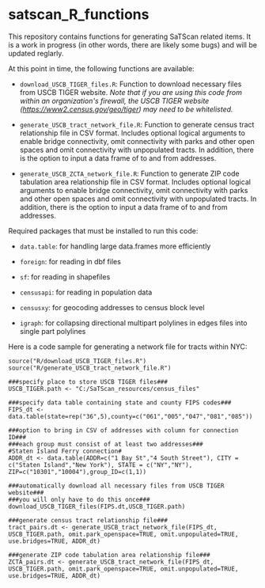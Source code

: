 # satscan_R_functions
This repository contains functions for generating SaTScan related items.  It is a work in progress (in other words, there are likely some bugs) and will be updated reglarly. 

At this point in time, the following functions are available:

* ```download_USCB_TIGER_files.R```: Function to download necessary files from USCB TIGER website. *Note that if you are using this code from within an organization's firewall, the USCB TIGER website (https://www2.census.gov/geo/tiger) may need to be whitelisted.*

* ```generate_USCB_tract_network_file.R```: Function to generate census tract relationship file in CSV format. Includes optional logical arguments to enable bridge connectivity, omit connectivity with parks and other open spaces and omit connectivity with unpopulated tracts. In addition, there is the option to input a data frame of to and from addresses.

* ```generate_USCB_ZCTA_network_file.R```: Function to generate ZIP code tabulation area relationship file in CSV format. Includes optional logical arguments to enable bridge connectivity, omit connectivity with parks and other open spaces and omit connectivity with unpopulated tracts. In addition, there is the option to input a data frame of to and from addresses.


Required packages that must be installed to run this code:

* ```data.table```: for handling large data.frames more efficiently

* ```foreign```: for reading in dbf files

* ```sf```: for reading in shapefiles

* ```censusapi```: for reading in population data

* ```censusxy```: for geocoding addresses to census block level

* ```igraph```: for collapsing directional multipart polylines in edges files into single part polylines

          
          
          
Here is a code sample for generating a network file for tracts within NYC:
```
source("R/download_USCB_TIGER_files.R")
source("R/generate_USCB_tract_network_file.R")

###specify place to store USCB TIGER files###
USCB_TIGER.path <- "C:/SaTScan_resources/census_files"

###specify data table containing state and county FIPS codes###
FIPS_dt <- data.table(state=rep("36",5),county=c("061","005","047","081","085"))

###option to bring in CSV of addresses with column for connection ID###
###each group must consist of at least two addresses###
#Staten Island Ferry connection#
ADDR_dt <- data.table(ADDR=c("1 Bay St","4 South Street"), CITY = c("Staten Island","New York"), STATE = c("NY","NY"), ZIP=c("10301","10004"),group_ID=c(1,1))

###automatically download all necessary files from USCB TIGER website###
###you will only have to do this once###
download_USCB_TIGER_files(FIPS.dt,USCB_TIGER.path)

###generate census tract relationship file###
tract_pairs.dt <- generate_USCB_tract_network_file(FIPS_dt, USCB_TIGER.path, omit.park_openspace=TRUE, omit.unpopulated=TRUE, use.bridges=TRUE, ADDR_dt)

###generate ZIP code tabulation area relationship file###
ZCTA_pairs.dt <- generate_USCB_tract_network_file(FIPS_dt, USCB_TIGER.path, omit.park_openspace=TRUE, omit.unpopulated=TRUE, use.bridges=TRUE, ADDR_dt)


